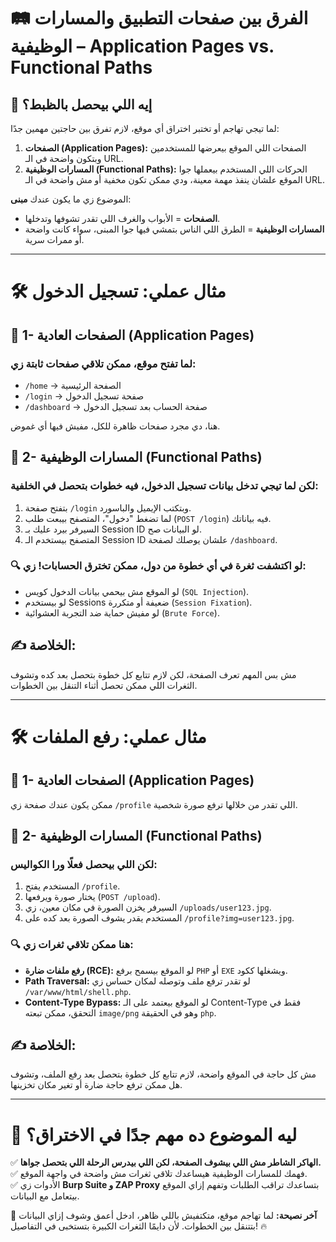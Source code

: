 # **🛤️ الفرق بين صفحات التطبيق والمسارات الوظيفية – Application Pages vs. Functional Paths**

## **🧐 إيه اللي بيحصل بالظبط؟**

لما تيجي تهاجم أو تختبر اختراق أي موقع، لازم تفرق بين حاجتين مهمين جدًا:

1. **الصفحات (Application Pages):** الصفحات اللي الموقع بيعرضها للمستخدمين وبتكون واضحة في الـ URL.
2. **المسارات الوظيفية (Functional Paths):** الحركات اللي المستخدم بيعملها جوا الموقع علشان ينفذ مهمة معينة، ودي ممكن تكون مخفية أو مش واضحة في الـ URL.

الموضوع زي ما يكون عندك **مبنى**:

- **الصفحات** = الأبواب والغرف اللي تقدر تشوفها وتدخلها.
- **المسارات الوظيفية** = الطرق اللي الناس بتمشي فيها جوا المبنى، سواء كانت واضحة أو ممرات سرية.

---

# **🛠️ مثال عملي: تسجيل الدخول**

## **📌 1- الصفحات العادية (Application Pages)**

### لما تفتح موقع، ممكن تلاقي صفحات ثابتة زي:

- `/home` → الصفحة الرئيسية
- `/login` → صفحة تسجيل الدخول
- `/dashboard` → صفحة الحساب بعد تسجيل الدخول

هنا، دي مجرد صفحات ظاهرة للكل، مفيش فيها أي غموض.

## **📌 2- المسارات الوظيفية (Functional Paths)**

### لكن لما تيجي تدخل بيانات تسجيل الدخول، فيه خطوات بتحصل في الخلفية:

1. بتفتح صفحة `/login` وبتكتب الإيميل والباسورد.
2. لما تضغط "دخول"، المتصفح بيبعت طلب (`POST /login`) فيه بياناتك.
3. السيرفر بيرد عليك بـ Session ID لو البيانات صح.
4. المتصفح بيستخدم الـ Session ID علشان يوصلك لصفحة `/dashboard`.

### 🔍 **لو اكتشفت ثغرة في أي خطوة من دول، ممكن تخترق الحسابات!** زي:

- لو الموقع مش بيحمي بيانات الدخول كويس (`SQL Injection`).
- لو بيستخدم Sessions ضعيفة أو متكررة (`Session Fixation`).
- لو مفيش حماية ضد التجربة العشوائية (`Brute Force`).

## ✍️ **الخلاصة:**
مش بس المهم تعرف الصفحة، لكن لازم تتابع كل خطوة بتحصل بعد كده وتشوف الثغرات اللي ممكن تحصل أثناء التنقل بين الخطوات.

---

# **🛠️ مثال عملي: رفع الملفات**

## **📌 1- الصفحات العادية (Application Pages)**

ممكن يكون عندك صفحة زي `/profile` اللي تقدر من خلالها ترفع صورة شخصية.

## **📌 2- المسارات الوظيفية (Functional Paths)**

### لكن اللي بيحصل فعلًا ورا الكواليس:

1. المستخدم يفتح `/profile`.
2. يختار صورة ويرفعها (`POST /upload`).
3. السيرفر يخزن الصورة في مكان معين، زي `/uploads/user123.jpg`.
4. المستخدم يقدر يشوف الصورة بعد كده على `/profile?img=user123.jpg`.

### 🔍 **هنا ممكن تلاقي ثغرات زي:**

- **رفع ملفات ضارة (RCE):** لو الموقع بيسمح برفع `PHP` أو `EXE` ويشغلها ككود.
- **Path Traversal:** لو تقدر ترفع ملف وتوصله لمكان حساس زي `/var/www/html/shell.php`.
- **Content-Type Bypass:** لو الموقع بيعتمد على الـ Content-Type فقط في التحقق، ممكن تبعته `image/png` وهو في الحقيقة `php`.

## ✍️ **الخلاصة:**
مش كل حاجة في الموقع واضحة، لازم تتابع كل خطوة بتحصل بعد رفع الملف، وتشوف هل ممكن ترفع حاجة ضارة أو تغير مكان تخزينها.

---

# **🚀 ليه الموضوع ده مهم جدًا في الاختراق؟**

✅ **الهاكر الشاطر مش اللي بيشوف الصفحة، لكن اللي بيدرس الرحلة اللي بتحصل جواها.**  
✅ فهمك للمسارات الوظيفية هيساعدك تلاقي ثغرات مش واضحة في واجهة الموقع.  
✅ الأدوات زي **Burp Suite و ZAP Proxy** بتساعدك تراقب الطلبات وتفهم إزاي الموقع بيتعامل مع البيانات.

📌 **آخر نصيحة:** لما تهاجم موقع، متكتفيش باللي ظاهر، ادخل أعمق وشوف إزاي البيانات بتتنقل بين الخطوات. لأن دايمًا الثغرات الكبيرة بتستخبى في التفاصيل! 🔥